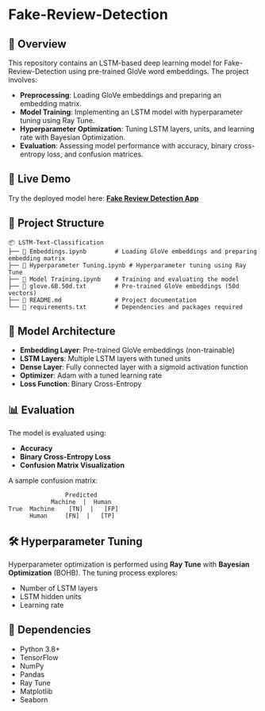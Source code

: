 # Fake-Review-Detection

## 📌 Overview
This repository contains an LSTM-based deep learning model for Fake-Review-Detection using pre-trained GloVe word embeddings. The project involves:

- **Preprocessing**: Loading GloVe embeddings and preparing an embedding matrix.
- **Model Training**: Implementing an LSTM model with hyperparameter tuning using Ray Tune.
- **Hyperparameter Optimization**: Tuning LSTM layers, units, and learning rate with Bayesian Optimization.
- **Evaluation**: Assessing model performance with accuracy, binary cross-entropy loss, and confusion matrices.

## 🚀 Live Demo  
Try the deployed model here: **[Fake Review Detection App](https://harsh-p-fake-review-detector.hf.space/)**

## 📂 Project Structure
```
📦 LSTM-Text-Classification
├── 📜 Embeddings.ipynb        # Loading GloVe embeddings and preparing embedding matrix
├── 📜 Hyperparameter Tuning.ipynb # Hyperparameter tuning using Ray Tune
├── 📜 Model Training.ipynb    # Training and evaluating the model
├── 📜 glove.6B.50d.txt        # Pre-trained GloVe embeddings (50d vectors)
├── 📜 README.md               # Project documentation
└── 📜 requirements.txt        # Dependencies and packages required
```


## 🔬 Model Architecture
- **Embedding Layer**: Pre-trained GloVe embeddings (non-trainable)
- **LSTM Layers**: Multiple LSTM layers with tuned units
- **Dense Layer**: Fully connected layer with a sigmoid activation function
- **Optimizer**: Adam with a tuned learning rate
- **Loss Function**: Binary Cross-Entropy

## 📊 Evaluation
The model is evaluated using:
- **Accuracy**
- **Binary Cross-Entropy Loss**
- **Confusion Matrix Visualization**

A sample confusion matrix:
```
                Predicted
            Machine  |  Human
True  Machine    [TN]  |   [FP]
      Human     [FN]  |   [TP]
```

## 🛠️ Hyperparameter Tuning
Hyperparameter optimization is performed using **Ray Tune** with **Bayesian Optimization** (BOHB). The tuning process explores:
- Number of LSTM layers
- LSTM hidden units
- Learning rate

## 📌 Dependencies
- Python 3.8+
- TensorFlow
- NumPy
- Pandas
- Ray Tune
- Matplotlib
- Seaborn

